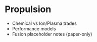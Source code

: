 # Propulsion
- Chemical vs Ion/Plasma trades
- Performance models
- Fusion placeholder notes (paper-only)
